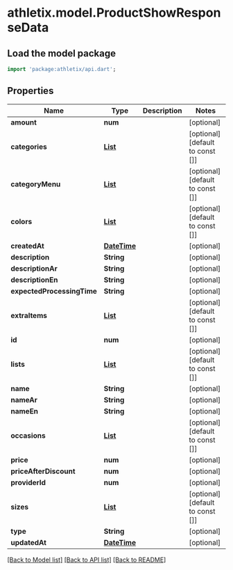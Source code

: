 # athletix.model.ProductShowResponseData

## Load the model package
```dart
import 'package:athletix/api.dart';
```

## Properties
Name | Type | Description | Notes
------------ | ------------- | ------------- | -------------
**amount** | **num** |  | [optional] 
**categories** | [**List<Category>**](Category.md) |  | [optional] [default to const []]
**categoryMenu** | [**List<CategoryMenu>**](CategoryMenu.md) |  | [optional] [default to const []]
**colors** | [**List<Color>**](Color.md) |  | [optional] [default to const []]
**createdAt** | [**DateTime**](DateTime.md) |  | [optional] 
**description** | **String** |  | [optional] 
**descriptionAr** | **String** |  | [optional] 
**descriptionEn** | **String** |  | [optional] 
**expectedProcessingTime** | **String** |  | [optional] 
**extraItems** | [**List<ExtraItem>**](ExtraItem.md) |  | [optional] [default to const []]
**id** | **num** |  | [optional] 
**lists** | [**List<ListItems>**](ListItems.md) |  | [optional] [default to const []]
**name** | **String** |  | [optional] 
**nameAr** | **String** |  | [optional] 
**nameEn** | **String** |  | [optional] 
**occasions** | [**List<Occasion>**](Occasion.md) |  | [optional] [default to const []]
**price** | **num** |  | [optional] 
**priceAfterDiscount** | **num** |  | [optional] 
**providerId** | **num** |  | [optional] 
**sizes** | [**List<Size>**](Size.md) |  | [optional] [default to const []]
**type** | **String** |  | [optional] 
**updatedAt** | [**DateTime**](DateTime.md) |  | [optional] 

[[Back to Model list]](../README.md#documentation-for-models) [[Back to API list]](../README.md#documentation-for-api-endpoints) [[Back to README]](../README.md)


